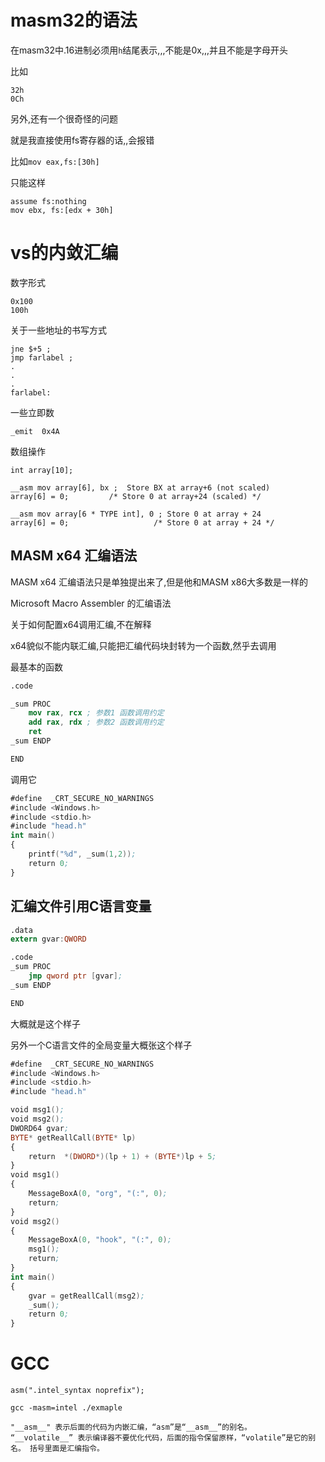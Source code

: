 # masm32的语法



在masm32中.16进制必须用`h`结尾表示,,,不能是0x,,,并且不能是字母开头

比如

```
32h
0Ch
```

另外,还有一个很奇怪的问题

就是我直接使用fs寄存器的话,,会报错

比如`mov eax,fs:[30h]`

只能这样

```
assume fs:nothing
mov ebx, fs:[edx + 30h]
```



# vs的内敛汇编



数字形式

```
0x100 
100h
```



关于一些地址的书写方式

```
jne $+5 ;
jmp farlabel ;
.
.
.
farlabel:
```



一些立即数

```
_emit  0x4A
```





数组操作

```
int array[10];

__asm mov array[6], bx ;  Store BX at array+6 (not scaled)
array[6] = 0;         /* Store 0 at array+24 (scaled) */

__asm mov array[6 * TYPE int], 0 ; Store 0 at array + 24
array[6] = 0;                   /* Store 0 at array + 24 */
```



## MASM x64 汇编语法

MASM x64 汇编语法只是单独提出来了,但是他和MASM x86大多数是一样的

Microsoft Macro Assembler 的汇编语法

关于如何配置x64调用汇编,不在解释

x64貌似不能内联汇编,只能把汇编代码块封转为一个函数,然乎去调用

最基本的函数

```nasm
.code

_sum PROC
    mov rax, rcx ; 参数1 函数调用约定
    add rax, rdx ; 参数2 函数调用约定
    ret
_sum ENDP

END
```

调用它

```nasm
#define  _CRT_SECURE_NO_WARNINGS
#include <Windows.h>
#include <stdio.h>
#include "head.h"
int main()
{   
	printf("%d", _sum(1,2));
	return 0;
}
```



## 汇编文件引用C语言变量

```nasm
.data
extern gvar:QWORD

.code
_sum PROC
    jmp qword ptr [gvar];
_sum ENDP

END
```



大概就是这个样子

另外一个C语言文件的全局变量大概张这个样子

```nasm
#define  _CRT_SECURE_NO_WARNINGS
#include <Windows.h>
#include <stdio.h>
#include "head.h"

void msg1();
void msg2();
DWORD64 gvar;
BYTE* getReallCall(BYTE* lp)
{
	return  *(DWORD*)(lp + 1) + (BYTE*)lp + 5;
}
void msg1()
{
	MessageBoxA(0, "org", "(:", 0);
	return;
}
void msg2()
{
	MessageBoxA(0, "hook", "(:", 0);
	msg1();
	return;
}
int main()
{
	gvar = getReallCall(msg2);
	_sum();
	return 0;
}
```



# GCC





```
asm(".intel_syntax noprefix");
```





```
gcc -masm=intel ./exmaple
```



```
"__asm__" 表示后面的代码为内嵌汇编，“asm”是“__asm__”的别名。
“__volatile__” 表示编译器不要优化代码，后面的指令保留原样，“volatile”是它的别名。 括号里面是汇编指令。

```


